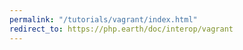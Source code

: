 ```yaml
---
permalink: "/tutorials/vagrant/index.html"
redirect_to: https://php.earth/doc/interop/vagrant
---
```

